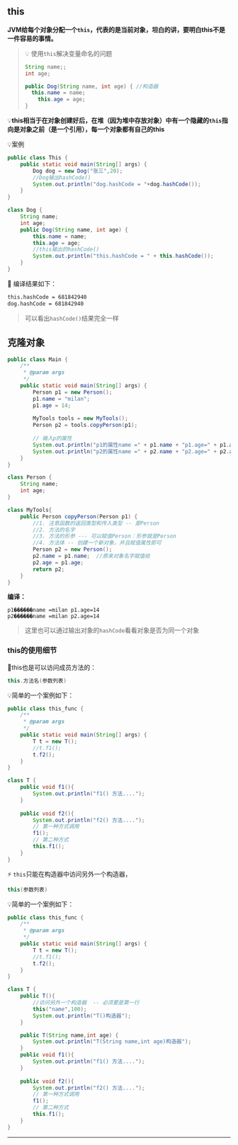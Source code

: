 

## this

**JVM给每个对象分配一个`this`，代表的是当前对象，坦白的讲，要明白this不是一件容易的事情。**

> 💡 使用`this`解决变量命名的问题
>
> ```java
> String name;;
> int age;
> 
> public Dog(String name, int age) { //构造器
> 	this.name = name;
>     this.age = age;
> }
> ```

 💡**this相当于在对象创建好后，在堆（因为堆中存放对象）中有一个隐藏的`this`指向是对象之前（是一个引用），每一个对象都有自己的this**



💡案例

```java
public class This {
    public static void main(String[] args) {
        Dog dog = new Dog("张三",20);
        //Dog输出hashCode()
        System.out.println("dog.hashCode = "+dog.hashCode());     
    }
}

class Dog {
    String name;
    int age;
    public Dog(String name, int age) {
        this.name = name;
        this.age = age;
        //this输出的hashCode()
        System.out.println("this.hashCode = " + this.hashCode());
    }
}
```

🚀 编译结果如下：

```bash
this.hashCode = 681842940
dog.hashCode = 681842940
```

> 可以看出`hashCode()`结果完全一样

## 克隆对象

```java
public class Main {
	/**
	 * @param args
	 */
	public static void main(String[] args) {
		Person p1 = new Person();
        p1.name = "milan";
        p1.age = 14;
        
        MyTools tools = new MyTools();
        Person p2 = tools.copyPerson(p1);
        
        // 输入p的属性
        System.out.println("p1的属性name =" + p1.name + "p1.age=" + p1.age);
        System.out.println("p2的属性name =" + p2.name + "p2.age=" + p2.age);
    }
}

class Person {
    String name;
    int age;
}

class MyTools{
    public Person copyPerson(Person p1) {
        //1. 注意函数的返回类型和传入类型 -- 是Person
        //2. 方法的名字
        //3. 方法的形参 --- 可以赋值Person：形参就是Person
        //4. 方法体 -- 创建一个新对象，并且赋值属性即可
        Person p2 = new Person();
        p2.name = p1.name;  //原来对象名字赋值给
        p2.age = p1.age;
    	return p2;
    }
}
```

**编译：**

```
p1������name =milan p1.age=14
p2������name =milan p2.age=14
```

> 这里也可以通过输出对象的`hashCode`看看对象是否为同一个对象

### this的使用细节

 🎈this也是可以访问成员方法的：

```java
this.方法名(参数列表)
```



💡简单的一个案例如下：

```java
public class this_func {
    /**
     * @param args
     */
    public static void main(String[] args) {
        T t = new T();
        //t.f1();
        t.f2();
    }
}

class T {
    public void f1(){
        System.out.println("f1() 方法....");
    }
    
    public void f2(){
        System.out.println("f2() 方法....");
        // 第一种方式调用
        f1();
        // 第二种方式
        this.f1();
    }
}
```



⚡ `this`只能在构造器中访问另外一个构造器，

```java
this(参数列表)
```



💡简单的一个案例如下：

```java
public class this_func {
    /**
     * @param args
     */
    public static void main(String[] args) {
        T t = new T();
        //t.f1();
        t.f2();
    }
}

class T {
    public T(){
        //访问另外一个构造器  -- 必须要是第一行
        this("name",100);
        System.out.println("T()构造器");
    }

    public T(String name,int age) {
        System.out.println("T(String name,int age)构造器");
    }
    public void f1(){
        System.out.println("f1() 方法....");
    }
    
    public void f2(){
        System.out.println("f2() 方法....");
        // 第一种方式调用
        f1();
        // 第二种方式
        this.f1();
    }
}
```

---
